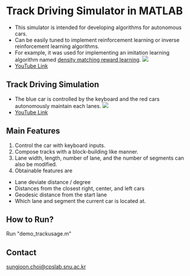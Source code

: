 # Track Driving Simulator in MATLAB
 * This simulator is intended for developing algorithms for autonomous cars. 
 * Can be easily tuned to implement reinforcement learning or inverse reinforcement learning algorithms. 
 * For example, it was used for implementing an imitation learning algorithm named [density matching reward learning](http://arxiv.org/abs/1608.03694). 
![](http://i.giphy.com/o3QLfGAQNU9Bm.gif)
 * [YouTube Link](https://www.youtube.com/watch?v=7_buzNvUfmA&feature=youtu.be)

## Track Driving Simulation
 * The blue car is controlled by the keyboard and the red cars autonomously maintain each lanes. 
![](http://i.giphy.com/HxJDa7UQ1g81i.gif)
 * [YouTube Link](https://www.youtube.com/watch?v=7_buzNvUfmA&feature=youtu.be)

## Main Features
1. Control the car with keyboard inputs. 
2. Compose tracks with a block-building like manner. 
3. Lane width, length, number of lane, and the number of segments can also be modified. 
4. Obtainable features are
  * Lane deviate distance / degree
  * Distances from the closest right, center, and left cars
  * Geodesic distance from the start lane
  * Which lane and segment the current car is located at. 

## How to Run?
Run "demo_trackusage.m" 

## Contact
sungjoon.choi@cpslab.snu.ac.kr
